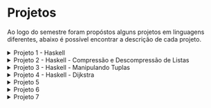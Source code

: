 # Projetos 
Ao logo do semestre foram propóstos alguns projetos em linguagens diferentes, abaixo é possível encontrar a descrição de cada projeto.

<details>
  <summary>Projeto 1 - Haskell </summary>

  # Projeto 1 - ![Haskell](https://img.shields.io/badge/Haskell-5e5086?style=for-the-badge&logo=haskell&logoColor=white)

  <b> Entrega: Até meida noite de 26/08</b>
  
  Submeta o arquivo **proj1.hs** em texto com o programa via classroom.

  # 1
  Implemente a função  **trocatodos**  que recebe o valor  `velho`  e o valor  `novo`  e uma  `lista`  e retorna a lista com  **todas**  as instancias de velho na lista trocada por novo.

  ```
  trocatodos 4 10 [1,2,3,4,5,4,6,7,4] 
  ==> [1, 2, 3, 10, 5, 10, 6, 7, 10]

  trocatodos 4 10 [1,2,3,5,6,7]
  ==> [1,2,3,5,6,7]
  ```

  # 2

  implemente a função  **cumsum**  que dado uma  `lista`  de números retorna a lista com a soma cumulativa desses números. (na lista retornarda, a posição  ii  contem a soma dos elementos da lista original até a posição  ii)

  ```
  cumsum [4]
  ==> [4]

  cumsum [5,10,2,3]
  ==> [5,15,17,20]
  ```

  ## Detalhes

  As duas funções devem estar num mesmo arquivo submetido  **proj1.hs**

  Eu nao vou rodar o arquivo em batch assim não se preocupe com as mensagens de erro sobre a função  `main`

  Para as 2 funções, voce pode definir funções auxiliares (fora do corpo) ou funções locais mas as funções  `trocatodos`  recebe 2 valores e uma lista apenas, e a  `cumsum`  1 lista apenas, respectivamente.

  -   As implementações não podem usar funções pre-definidas do Haskell, com a excessão dos operadores matemáticos e as funções  `head`  e  `tail`. Se vc precisa de alguma função, precisa implementa-la
      
  -   haverá uma pequena perda na nota se as funções não usam o mecanismo de regras e pattern matching. Nao é necessario usar guards, mas pense em usa-los se for o caso.

</details>

<!--
##########################################################################################################################################################
##########################################################################################################################################################
##########################################################################################################################################################
##########################################################################################################################################################
##########################################################################################################################################################
##########################################################################################################################################################
##########################################################################################################################################################
##########################################################################################################################################################
-->

<details>
  <summary>Projeto 2 - Haskell - Compressão e Descompressão de Listas</summary>

   # Projeto 2 - ![Haskell](https://img.shields.io/badge/Haskell-5e5086?style=for-the-badge&logo=haskell&logoColor=white)

<b>Entrega: Até meia noite de 02/09</b>
<br>

# Compressão e descompressão de listas
dada a lista ( de caracteres neste exemplo)

`"aaabbaasxbbbb"`  
vamos definir uma lista comprimida cujos elementos são pares (item, quantidade) onde quantidade é o número de vezes que o item aparece sequenciamente na lista. Assim, a compressão dessa lista seria:

`[('a',3),('b',2),('a',2),('s',1),('x',1),('b',4)]`
- Implemente a função comprime :: Eq a => [a] -> [(a,Int)]
```
comprime [3,3,3,4,5,6,5,5,5,5,7]

=> [(3,3),(4,1),(5,1),(6,1),(5,4),(7,1)]
```
- Implemente a função descomprime :: Eq a => [(a,Int)] -> [a] que é o inverso de comprime
```
descomprime [(3,3),(4,1),(5,1),(6,1),(5,4),(7,1)]

==> [3,3,3,4,5,6,5,5,5,5,7]
```
<br>

# Restrições
Nesse projeto voce pode usar qualquer função já predefinida no [Prelude do Haskell](https://hackage.haskell.org/package/base-4.20.0.1/docs/Prelude.html#g:13) mas nao pode usar funções definidas nos modulos
<br>

# Comentários
eu acho que nao é claro como usar programação de alto nivel (funções que operam em funções) no problema de comprimir. Acho que seria uma recursao tradicional. Na minha cabeça um foldr é mais claro nesse problema, mas vc pode resolver como quiser

O descomprime é muito mais próximo de uma abordagem usando programação de alto nivel. Cada elemento da lista comprimida , algo como `(5,4)` precisa ser transformado em `[5,5,5,5]`. Nesse primeiro passo vc obtem uma lista de listas. Mas veja o que a função concat, já definida no prelude faz:
```
ghci> concat [[1],[3,4,9],[],[5,6,7,10],[],[4]]
[1,3,4,9,5,6,7,10,4]
```
</details>  

<!--
##########################################################################################################################################################
##########################################################################################################################################################
##########################################################################################################################################################
##########################################################################################################################################################
##########################################################################################################################################################
##########################################################################################################################################################
##########################################################################################################################################################
##########################################################################################################################################################
-->

<details>
  <summary>Projeto 3 - Haskell - Manipulando Tuplas</summary>

  # Proj 3
  <b>Entrega: Até meia noite de 18/09</b>
  

# 1) incrementar (função auxiliar)
Implemente um contador. Esse contador pode ser implementado como uma lista de tuplas onde cada tupla é no formado `(chave, contador)`. Ou o contador pode ser implementado usando um dicionario do `Data.Map.Strict`

Implemente a funçao:
~~~Haskell
incrementar :: Eq a => Conta -> a -> Conta
~~~

Onde `Conta` é o tipo do seu contador `(nao precisa definir esse tipo usando o data)`. A funcao recebe um contador, um item e incrementa no contador a contagem do item, retornando o contador atualizado.

# 2) letra mais comum
usando o `incrementar` acima, escreva a função

~~~Haskell
letra_mais_comum :: [Char] -> Char
~~~

que recebe um string e retorna a letra mais comum no string. Use as seguintes regras

- letras sao apenas a..z (sem digitos, sem pontuação e sem brancos)
- letras maiusculas e minusculas são consideradas a mesma letra
- voce precisa usar a funçao incrementar acima

Assim
~~~Haskell
letra_mais_comum  "77,88 a!? abc BB 8 8    8  fyt" 
==> b  -- (ou B)
~~~

- b e B sao a mesma letra
- branco e 8 que aparecem mais vezes no string não são considerados letras.
Voce pode utilizar todas as funções do `Data.List` e `Data.Map.Strict`. Relevantes para o problema sao funcoes como sort e suas variaçõoes ou maximum e suas variacoes.

Para usar o sort, por exemplo, use
~~~
import Data.List sort
~~~
no comeco do seu programa.

Como sempre, voce pode definir quaisquer funçoes auxiliares que voce quiser.

A correção da 2a parte letra_mais_comum nao vai depender se sua implementacao do incrementar esta certa ou não.Ou seja, eu vou considerar que o incrementar funciona corretamente na correcao da parte 2.

</details>  

<!--
##########################################################################################################################################################
##########################################################################################################################################################
##########################################################################################################################################################
##########################################################################################################################################################
##########################################################################################################################################################
##########################################################################################################################################################
##########################################################################################################################################################
##########################################################################################################################################################
-->

<details>
  <summary>Projeto 4 - Haskell - Dijkstra </summary>
  
  # Projeto 4
  
<b> Data: 25/9 (ate meia noite) </b>

Pode ser feito individualmente ou em grupos de até 2 pessoas.

- se for feito em duplas, escreva um comentário no topo do arquivo com o nome e RA dos membros do grupo

- se for feito em duplas, apenas um dos membros do grupo submete.

<br>

# 1 Uma versão simplificada do Dijkstra

Para um gráfico não direcionado, e dado um vértice de origem e um de destino, usar o algoritmo de Dykstra para calcular a menor distancia entre a origem e o destino.

O gráfico será dado como uma lista de triplas `[("ab1","b67",10.4),("ab1","cc",11.2)...]` onde os 2 primeiros componentes da tupla são os nomes (um string) dos vértices, e o terceiro componente a distancia entre os 2 vértices. **Note que se a distancia entre os vértices “ab1” e “b67” é 10.4 então a distancia entre “b67” e “ab1” também é de 10.4 mas a lista não vai conter uma entrada ( "b67",  "ab1", 10,4).
**

O problema é uma versão simplificada do `Dykstra`. Na versão “normal” do Dijkstra queremos não só a menor distancia entre 2 vértices mas também o caminho com essa menor distancia. Mas para esse problema não precisa computar o caminho, apenas a menor distancia.

Você pode assumir que o grafo é conectado, ou seja existe um caminho entre quaisquer 2 nós do grafo.

Você não precisa usar estruturas de dados complexas como um “priority queue” que sao `O(1)` para achar o minimo. Pode fazer uma busca linear para achar o mínimo e usar as funções já disponíveis no Haskell.

A função principal deve se chamar `proj4` e ela recebe 3 argumentos, o grafo no formato especificado, o nó origem e o nó destino.

Vc pode usar as bibliotecas padrão do haskell.

A pagina do Dykstra na wikipedia https://en.wikipedia.org/wiki/Dijkstra%27s_algorithm tem uma animaçao do algoritmo para um grafo simples. Aquele grafo corresponde ao dado abaixo.

[ ("1", "2", 7),
  ("1", "3", 9),
  ("1", "6", 14),
  ("2", "3", 10),
  ("2", "4", 15),
  ("3", "4", 11),
  ("3", "6", 2),
  ("4", "5", 6),
  ("5", "6", 9)
  ]
<br><br>

# 2 grafo não necessariamente conectado
Esta parte do projeto vale apenas 1/4 da nota total do projeto.

Na parte anterior assuminos que o grafo era conectado. No miolo do Dijkstra, ha o passo onde precisamos achar a aresta de menor tamanho que liga um vertice já visitado com um não visitado. Se o grafo é conectado havera sempre pelo menos 1 aresta entre os 2 conjuntos de nós. Se o grafo não é conectado, pode não haver nenhuma aresta ligando esses 2 conjuntos.

Agora o grafo não será necessariamente conectado e sua funcão deve retornar alguma indicacão que não existe um caminho que liga o vertice origem do vertice destino. Voce deve retornar um `Maybe distancia-minima`: um `Just x` indica que a distancia minima é x e o `Nothing` indica que não há um caminho.

Sem ter ainda implementado esse problema, eu acho que é suficiente no passo acima, vc pode retornar um `Maybe` aresta. Eu acho que se não há essa aresta isso vai acabar contaminando as computações subsequentes em `Nothing`. Infelizmente vc precisará mudar a sintaxe do programa, para usar o do e utilizar a monada de forma conveniente.
</details>  

<!--
##########################################################################################################################################################
##########################################################################################################################################################
##########################################################################################################################################################
##########################################################################################################################################################
##########################################################################################################################################################
##########################################################################################################################################################
##########################################################################################################################################################
##########################################################################################################################################################
-->

<details>
  <summary>Projeto 5</summary>
</details>  

<details>
  <summary>Projeto 6</summary>
</details>  

<details>
  <summary>Projeto 7</summary>
</details>  
